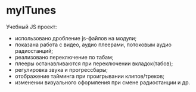 # myITunes
 Учебный JS проект:  
 
 - использовано дробление js-файлов на модули;
 - показана работа с видео, аудио плеерами, потоковым аудио радиостанций;
 - реализовано переключение по табам;
 - плееры останавливаются при переключении вкладок(табов);
 - регулировка звука и прогрессбары;
 - отображение тайминга при проигрывании клипов/треков;
 - изменении визуального оформления при смене радиостанции и др.
